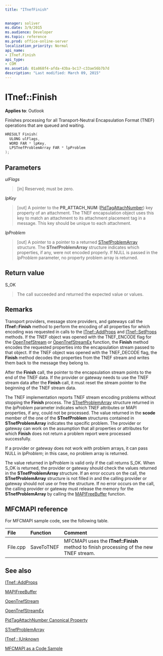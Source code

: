 ```yaml
---
title: "ITnefFinish"
 
 
manager: soliver
ms.date: 3/9/2015
ms.audience: Developer
ms.topic: reference
ms.prod: office-online-server
localization_priority: Normal
api_name:
- ITnef.Finish
api_type:
- COM
ms.assetid: 01a868f4-afda-43ba-bc17-c33ae56b7b7d
description: "Last modified: March 09, 2015"
---
```


# ITnef::Finish

  
  
**Applies to**: Outlook 
  
Finishes processing for all Transport-Neutral Encapsulation Format (TNEF) operations that are queued and waiting. 
  
```cpp
HRESULT Finish(
  ULONG ulFlags,
  WORD FAR * lpKey,
  LPSTnefProblemArray FAR * lpProblem
);
```

## Parameters

 _ulFlags_
  
> [in] Reserved; must be zero.
    
 _lpKey_
  
> [out] A pointer to the **PR_ATTACH_NUM** ([PidTagAttachNumber](pidtagattachnumber-canonical-property.md)) key property of an attachment. The TNEF encapsulation object uses this key to match an attachment to its attachment placement tag in a message. This key should be unique to each attachment.
    
 _lpProblem_
  
> [out] A pointer to a pointer to a returned [STnefProblemArray](stnefproblemarray.md) structure. The **STnefProblemArray** structure indicates which properties, if any, were not encoded properly. If NULL is passed in the  _lpProblem_ parameter, no property problem array is returned. 
    
## Return value

S_OK 
  
> The call succeeded and returned the expected value or values.
    
## Remarks

Transport providers, message store providers, and gateways call the **ITnef::Finish** method to perform the encoding of all properties for which encoding was requested in calls to the [ITnef::AddProps](itnef-addprops.md) and [ITnef::SetProps](itnef-setprops.md) methods. If the TNEF object was opened with the TNEF_ENCODE flag for the [OpenTnefStream](opentnefstream.md) or [OpenTnefStreamEx](opentnefstreamex.md) function, the **Finish** method encodes the requested properties into the encapsulation stream passed to that object. If the TNEF object was opened with the TNEF_DECODE flag, the **Finish** method decodes the properties from the TNEF stream and writes them back to the message they belong to. 
  
After the **Finish** call, the pointer to the encapsulation stream points to the end of the TNEF data. If the provider or gateway needs to use the TNEF stream data after the **Finish** call, it must reset the stream pointer to the beginning of the TNEF stream data. 
  
The TNEF implementation reports TNEF stream encoding problems without stopping the **Finish** process. The [STnefProblemArray](stnefproblemarray.md) structure returned in the  _lpProblem_ parameter indicates which TNEF attributes or MAPI properties, if any, could not be processed. The value returned in the **scode** member of the one of the **STnefProblem** structures contained in **STnefProblemArray** indicates the specific problem. The provider or gateway can work on the assumption that all properties or attributes for which **Finish** does not return a problem report were processed successfully. 
  
If a provider or gateway does not work with problem arrays, it can pass NULL in  _lpProblem_; in this case, no problem array is returned. 
  
The value returned in  _lpProblem_ is valid only if the call returns S_OK. When S_OK is returned, the provider or gateway should check the values returned in the **STnefProblemArray** structure. If an error occurs on the call, the **STnefProblemArray** structure is not filled in and the calling provider or gateway should not use or free the structure. If no error occurs on the call, the calling provider or gateway must release the memory for the **STnefProblemArray** by calling the [MAPIFreeBuffer](mapifreebuffer.md) function. 
  
## MFCMAPI reference

For MFCMAPI sample code, see the following table.
  
|**File**|**Function**|**Comment**|
|:-----|:-----|:-----|
|File.cpp  <br/> |SaveToTNEF  <br/> |MFCMAPI uses the **ITnef::Finish** method to finish processing of the new TNEF stream.  <br/> |
   
## See also



[ITnef::AddProps](itnef-addprops.md)
  
[MAPIFreeBuffer](mapifreebuffer.md)
  
[OpenTnefStream](opentnefstream.md)
  
[OpenTnefStreamEx](opentnefstreamex.md)
  
[PidTagAttachNumber Canonical Property](pidtagattachnumber-canonical-property.md)
  
[STnefProblemArray](stnefproblemarray.md)
  
[ITnef : IUnknown](itnefiunknown.md)


[MFCMAPI as a Code Sample](mfcmapi-as-a-code-sample.md)

